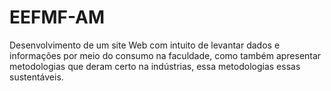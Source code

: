 # EEFMF-AM
Desenvolvimento de um site Web com intuito de levantar dados e informações por meio do consumo na faculdade, como também apresentar metodologias que deram certo na indústrias, essa metodologias essas sustentáveis.
